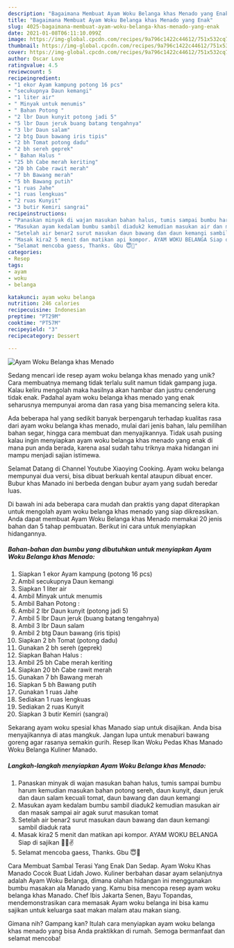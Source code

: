 ```yaml
---
description: "Bagaimana Membuat Ayam Woku Belanga khas Menado yang Enak"
title: "Bagaimana Membuat Ayam Woku Belanga khas Menado yang Enak"
slug: 4025-bagaimana-membuat-ayam-woku-belanga-khas-menado-yang-enak
date: 2021-01-08T06:11:10.099Z
image: https://img-global.cpcdn.com/recipes/9a796c1422c44612/751x532cq70/ayam-woku-belanga-khas-menado-foto-resep-utama.jpg
thumbnail: https://img-global.cpcdn.com/recipes/9a796c1422c44612/751x532cq70/ayam-woku-belanga-khas-menado-foto-resep-utama.jpg
cover: https://img-global.cpcdn.com/recipes/9a796c1422c44612/751x532cq70/ayam-woku-belanga-khas-menado-foto-resep-utama.jpg
author: Oscar Love
ratingvalue: 4.5
reviewcount: 5
recipeingredient:
- "1 ekor Ayam kampung potong 16 pcs"
- "secukupnya Daun kemangi"
- "1 liter air"
- " Minyak untuk menumis"
- " Bahan Potong "
- "2 lbr Daun kunyit potong jadi 5"
- "5 lbr Daun jeruk buang batang tengahnya"
- "3 lbr Daun salam"
- "2 btg Daun bawang iris tipis"
- "2 bh Tomat potong dadu"
- "2 bh sereh geprek"
- " Bahan Halus "
- "25 bh Cabe merah keriting"
- "20 bh Cabe rawit merah"
- "7 bh Bawang merah"
- "5 bh Bawang putih"
- "1 ruas Jahe"
- "1 ruas lengkuas"
- "2 ruas Kunyit"
- "3 butir Kemiri sangrai"
recipeinstructions:
- "Panaskan minyak di wajan masukan bahan halus, tumis sampai bumbu harum kemudian masukan bahan potong sereh, daun kunyit, daun jeruk dan daun salam kecuali tomat, daun bawang dan daun kemangi"
- "Masukan ayam kedalam bumbu sambil diaduk2 kemudian masukan air dan masak sampai air agak surut masukan tomat"
- "Setelah air benar2 surut masukan daun bawang dan daun kemangi sambil diaduk rata"
- "Masak kira2 5 menit dan matikan api kompor. AYAM WOKU BELANGA Siap di sajikan 🐓😊✌"
- "Selamat mencoba gaess, Thanks. Gbu 😇🙏"
categories:
- Resep
tags:
- ayam
- woku
- belanga

katakunci: ayam woku belanga 
nutrition: 246 calories
recipecuisine: Indonesian
preptime: "PT29M"
cooktime: "PT57M"
recipeyield: "3"
recipecategory: Dessert

---
```



![Ayam Woku Belanga khas Menado](https://img-global.cpcdn.com/recipes/9a796c1422c44612/751x532cq70/ayam-woku-belanga-khas-menado-foto-resep-utama.jpg)

Sedang mencari ide resep ayam woku belanga khas menado yang unik? Cara membuatnya memang tidak terlalu sulit namun tidak gampang juga. Kalau keliru mengolah maka hasilnya akan hambar dan justru cenderung tidak enak. Padahal ayam woku belanga khas menado yang enak seharusnya mempunyai aroma dan rasa yang bisa memancing selera kita.

Ada beberapa hal yang sedikit banyak berpengaruh terhadap kualitas rasa dari ayam woku belanga khas menado, mulai dari jenis bahan, lalu pemilihan bahan segar, hingga cara membuat dan menyajikannya. Tidak usah pusing kalau ingin menyiapkan ayam woku belanga khas menado yang enak di mana pun anda berada, karena asal sudah tahu triknya maka hidangan ini mampu menjadi sajian istimewa.

Selamat Datang di Channel Youtube Xiaoying Cooking. Ayam woku belanga mempunyai dua versi, bisa dibuat berkuah kental ataupun dibuat encer. Bubur khas Manado ini berbeda dengan bubur ayam yang sudah beredar luas.


Di bawah ini ada beberapa cara mudah dan praktis yang dapat diterapkan untuk mengolah ayam woku belanga khas menado yang siap dikreasikan. Anda dapat membuat Ayam Woku Belanga khas Menado memakai 20 jenis bahan dan 5 tahap pembuatan. Berikut ini cara untuk menyiapkan hidangannya.

<!--inarticleads1-->

##### Bahan-bahan dan bumbu yang dibutuhkan untuk menyiapkan Ayam Woku Belanga khas Menado:

1. Siapkan 1 ekor Ayam kampung (potong 16 pcs)
1. Ambil secukupnya Daun kemangi
1. Siapkan 1 liter air
1. Ambil  Minyak untuk menumis
1. Ambil  Bahan Potong :
1. Ambil 2 lbr Daun kunyit (potong jadi 5)
1. Ambil 5 lbr Daun jeruk (buang batang tengahnya)
1. Ambil 3 lbr Daun salam
1. Ambil 2 btg Daun bawang (iris tipis)
1. Siapkan 2 bh Tomat (potong dadu)
1. Gunakan 2 bh sereh (geprek)
1. Siapkan  Bahan Halus :
1. Ambil 25 bh Cabe merah keriting
1. Siapkan 20 bh Cabe rawit merah
1. Gunakan 7 bh Bawang merah
1. Siapkan 5 bh Bawang putih
1. Gunakan 1 ruas Jahe
1. Sediakan 1 ruas lengkuas
1. Sediakan 2 ruas Kunyit
1. Siapkan 3 butir Kemiri (sangrai)


Sekarang ayam woku spesial khas Manado siap untuk disajikan. Anda bisa menyajikannya di atas mangkuk. Jangan lupa untuk menaburi bawang goreng agar rasanya semakin gurih. Resep Ikan Woku Pedas Khas Manado Woku Belanga Kuliner Manado. 

<!--inarticleads2-->

##### Langkah-langkah menyiapkan Ayam Woku Belanga khas Menado:

1. Panaskan minyak di wajan masukan bahan halus, tumis sampai bumbu harum kemudian masukan bahan potong sereh, daun kunyit, daun jeruk dan daun salam kecuali tomat, daun bawang dan daun kemangi
1. Masukan ayam kedalam bumbu sambil diaduk2 kemudian masukan air dan masak sampai air agak surut masukan tomat
1. Setelah air benar2 surut masukan daun bawang dan daun kemangi sambil diaduk rata
1. Masak kira2 5 menit dan matikan api kompor. AYAM WOKU BELANGA Siap di sajikan 🐓😊✌
1. Selamat mencoba gaess, Thanks. Gbu 😇🙏


Cara Membuat Sambal Terasi Yang Enak Dan Sedap. Ayam Woku Khas Manado Cocok Buat Lidah Jowo. Kuliner berbahan dasar ayam selanjutnya adalah Ayam Woku Belanga, dimana olahan hidangan ini menggunakan bumbu masakan ala Manado yang. Kamu bisa mencopa resep ayam woku belanga khas Manado. Chef Ibis Jakarta Senen, Bayu Topandas, mendemonstrasikan cara memasak Ayam woku belanga ini bisa kamu sajikan untuk keluarga saat makan malam atau makan siang. 

Gimana nih? Gampang kan? Itulah cara menyiapkan ayam woku belanga khas menado yang bisa Anda praktikkan di rumah. Semoga bermanfaat dan selamat mencoba!
